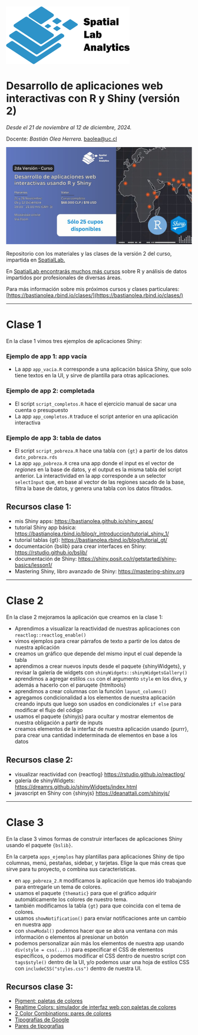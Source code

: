 [![](logo_spatialLab.png)](https://spatiallab.cl)

# Desarrollo de aplicaciones web interactivas con R y Shiny (versión 2)

_Desde el 21 de noviembre al 12 de diciembre, 2024._

Docente: _Bastián Olea Herrera._ baolea@uc.cl

![](curso_desarrollo_apps_linkedin_2.jpeg)

Repositorio con los materiales y las clases de la versión 2 del curso, impartida en [SpatialLab.](http://spatiallab.cl)

En [SpatialLab encontrarás muchos más cursos](https://spatiallab.cl/cursos-1) sobre R y análisis de datos impartidos por profesionales de diversas áreas.

Para más información sobre mis próximos cursos y clases particulares: [https://bastianolea.rbind.io/clases/](https://bastianolea.rbind.io/clases/)

----

# Clase 1

En la clase 1 vimos tres ejemplos de aplicaciones Shiny:

### Ejemplo de app 1: app vacía
- La app `app_vacia.R` corresponde a una aplicación básica Shiny, que solo tiene textos en la UI, y sirve de plantilla para otras aplicaciones.

### Ejemplo de app 2: completada
- El script `script_completos.R` hace el ejercicio manual de sacar una cuenta o presupuesto
- La app `app_completos.R` traduce el script anterior en una aplicación interactiva

### Ejemplo de app 3: tabla de datos
- El script `script_pobreza.R` hace una tabla con `{gt}` a partir de los datos `dato_pobreza.rds`
- La app `app_pobreza.R` crea una app donde el input es el vector de _regiones_ en la base de datos, y el output es la misma tabla del script anterior. La interactividad en la app corresponde a un selector `selectInput` que, en base al vector de las regiones sacado de la base, filtra la base de datos, y genera una tabla con los datos filtrados.

## Recursos clase 1:
- mis Shiny apps: https://bastianolea.github.io/shiny_apps/ 
- tutorial Shiny app básica: https://bastianolea.rbind.io/blog/r_introduccion/tutorial_shiny_1/ 
- tutorial tablas {gt}: https://bastianolea.rbind.io/blog/tutorial_gt/
- documentación {bslib} para crear interfaces en Shiny: https://rstudio.github.io/bslib/
- documentación de Shiny: https://shiny.posit.co/r/getstarted/shiny-basics/lesson1/
- Mastering Shiny, libro avanzado de Shiny: https://mastering-shiny.org


----

# Clase 2

En la clase 2 mejoramos la aplicación que creamos en la clase 1:

- Aprendimos a visualizar la reactividad de nuestras aplicaciones con `reactlog::reactlog_enable()`
- vimos ejemplos para crear párrafos de texto a partir de los datos de nuestra aplicación
- creamos un gráfico que depende del mismo input el cual depende la tabla
- aprendimos a crear nuevos inputs desde el paquete {shinyWidgets}, y revisar la galería de widgets con `shinyWidgets::shinyWidgetsGallery()`
- aprendimos a agregar estilos `css` con el argumento `style` en los divs, y además a hacerlo con el paruqete {htmltools}
- aprendimos a crear columnas con la función `layout_columns()`
- agregamos condicionalidad a los elementos de nuestra aplicación creando inputs que luego son usados en condicionales `if else` para modificar el flujo del código
- usamos el paquete {shinyjs} para ocultar y mostrar elementos de nuestra obligación a partir de inputs
- creamos elementos de la interfaz de nuestra aplicación usando {purrr}, para crear una cantidad indeterminada de elementos en base a los datos

## Recursos clase 2:
- visualizar reactividad con {reactlog} https://rstudio.github.io/reactlog/
- galería de shinyWidgets: https://dreamrs.github.io/shinyWidgets/index.html
- javascript en Shiny con {shinyjs} https://deanattali.com/shinyjs/

----


# Clase 3

En la clase 3 vimos formas de construir interfaces de aplicaciones Shiny usando el paquete `{bslib}`.
  
En la carpeta `apps_ejemplos` hay plantillas para aplicaciones Shiny de tipo columnas, menú, pestañas, sidebar, y tarjetas. Elige la que más creas que sirve para tu proyecto, o combina sus características.

- en `app_pobreza_2.R` modificamos la aplicación que hemos ido trabajando para entregarle un tema de colores.
- usamos el paquete `{thematic}` para que el gráfico adquirir automáticamente los colores de nuestro tema.
- también modificamos la tabla `{gt}` para que coincida con el tema de colores.
- usamos `showNotification()` para enviar notificaciones ante un cambio en nuestra app
- con `showModal()` podemos hacer que se abra una ventana con más información o elementos al presionar un botón
- podemos personalizar aún más los elementos de nuestra app usando `div(style = css(...))` para especificar el CSS de elementos específicos, o podemos modificar el CSS dentro de nuestro script con `tags$style()` dentro de la UI, y/o podemos usar una hoja de estilos CSS con `includeCSS("styles.css")` dentro de nuestra UI.


## Recursos clase 3:

- [Pigment: paletas de colores](https://pigment.shapefactory.co)
- [Realtime Colors: simulador de interfaz web con paletas de colores](https://www.realtimecolors.com/?colors=1b110c-f9f4f2-bd7a56-d9ae97-ce8d6a&fonts=Poppins-Poppins)
- [2 Color Combinations: pares de colores](https://2colors.colorion.co)
- [Tipografías de Google](https://fonts.google.com/)
- [Pares de tipografías](https://www.fontpair.co/all)
